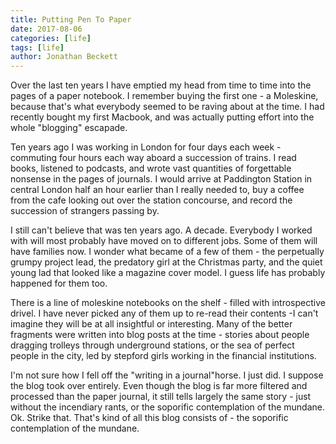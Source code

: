 ```yaml
---
title: Putting Pen To Paper
date: 2017-08-06
categories: [life]
tags: [life]
author: Jonathan Beckett
---
```


Over the last ten years I have emptied my head from time to time into the pages of a paper notebook. I remember buying the first one - a Moleskine, because that's what everybody seemed to be raving about at the time. I had recently bought my first Macbook, and was actually putting effort into the whole "blogging" escapade.

Ten years ago I was working in London for four days each week - commuting four hours each way aboard a succession of trains. I read books, listened to podcasts, and wrote vast quantities of forgettable nonsense in the pages of journals. I would arrive at Paddington Station in central London half an hour earlier than I really needed to, buy a coffee from the cafe looking out over the station concourse, and record the succession of strangers passing by.

I still can't believe that was ten years ago. A decade. Everybody I worked with will most probably have moved on to different jobs. Some of them will have families now. I wonder what became of a few of them - the perpetually grumpy project lead, the predatory girl at the Christmas party, and the quiet young lad that looked like a magazine cover model. I guess life has probably happened for them too.

There is a line of moleskine notebooks on the shelf - filled with introspective drivel. I have never picked any of them up to re-read their contents -I can't imagine they will be at all insightful or interesting. Many of the better fragments were written into blog posts at the time - stories about people dragging trolleys through underground stations, or the sea of perfect people in the city, led by stepford girls working in the financial institutions.

I'm not sure how I fell off the "writing in a journal"horse. I just did. I suppose the blog took over entirely. Even though the blog is far more filtered and processed than the paper journal, it still tells largely the same story - just without the incendiary rants, or the soporific contemplation of the mundane. Ok. Strike that. That's kind of all this blog consists of - the soporific contemplation of the mundane.